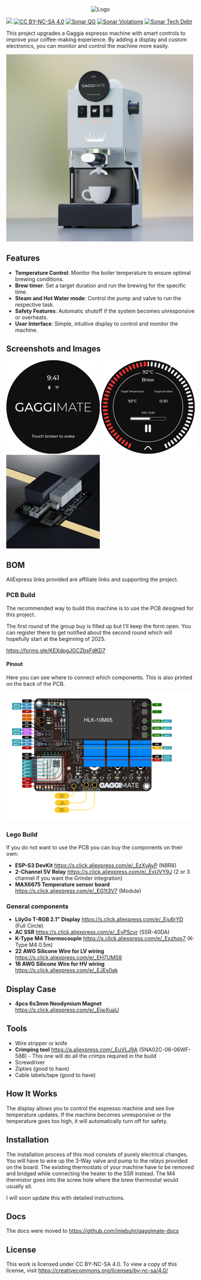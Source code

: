 <p align="center">
<img src="docs/assets/logo.png" alt="Logo" width="250px" />
<br />
  
[![](https://dcbadge.vercel.app/api/server/APw7rgPGPf)](https://discord.gg/APw7rgPGPf)
[![CC BY-NC-SA 4.0][cc-by-nc-sa-shield]][cc-by-nc-sa]
[![Sonar QG][sonar-shield]][sonar-url]
[![Sonar Violations][sonar-violations]][sonar-url]
[![Sonar Tech Debt][sonar-tech-debt]][sonar-url]


</p>


This project upgrades a Gaggia espresso machine with smart controls to improve your coffee-making experience. By adding a display and custom electronics, you can monitor and control the machine more easily.

<img src="docs/assets/gaggimate-render.png" alt="Gaggia Classic Installation" width="500" />

## Features

- **Temperature Control**: Monitor the boiler temperature to ensure optimal brewing conditions.
- **Brew timer**: Set a target duration and run the brewing for the specific time.
- **Steam and Hot Water mode**: Control the pump and valve to run the respective task.
- **Safety Features**: Automatic shutoff if the system becomes unresponsive or overheats.
- **User Interface**: Simple, intuitive display to control and monitor the machine.

## Screenshots and Images

<img src="docs/assets/standby-screen.png" alt="Standby Screen" width="250px" />
<img src="docs/assets/brew-screen.png" alt="Brew Screen" width="250px" />
<img src="docs/assets/pcb_render.jpg" alt="PCB Render" width="250px" />

## BOM

AliExpress links provided are affiliate links and supporting the project.

### PCB Build

The recommended way to build this machine is to use the PCB designed for this project.

The first round of the group buy is filled up but I'll keep the form open. You can register there to get notified about the second round which will hopefully start at the beginning of 2025.

https://forms.gle/KEXdpgJGCZbsFdKD7

#### Pinout

Here you can see where to connect which components. This is also printed on the back of the PCB.

<img src="docs/assets/pinout.png" alt="PCB Pinout" width="500px" />

### Lego Build

If you do not want to use the PCB you can buy the components on their own:

- **ESP-S3 DevKit** https://s.click.aliexpress.com/e/_EzXyAvP (N8R8)
- **2-Channel 5V Relay** https://s.click.aliexpress.com/e/_ExUVY9J (2 or 3 channel if you want the Grinder integration)
- **MAX6675 Temperature sensor board** https://s.click.aliexpress.com/e/_EG1t3V7 (Module)

### General components

- **LilyGo T-RGB 2.1" Display** https://s.click.aliexpress.com/e/_Eju6rYD (Full Circle)
- **AC SSR** https://s.click.aliexpress.com/e/_EvPScvr (SSR-40DA)
- **K-Type M4 Thermocouple** https://s.click.aliexpress.com/e/_Exzhqx7 (K-Type M4 0.5m)
- **22 AWG Silicone Wire for LV wiring** https://s.click.aliexpress.com/e/_EH7UMS8
- **18 AWG Silicone Wire for HV wiring** https://s.click.aliexpress.com/e/_EJEs0ak

## Display Case
- **4pcs 6x3mm Neodymium Magnet** https://s.click.aliexpress.com/e/_EjwXuaU

## Tools
- Wire stripper or knife
- **Crimping tool** https://a.aliexpress.com/_EuVLJ9A (SNA02C-06-06WF-58B) - This one will do all the crimps required in the build
- Screwdriver 
- Zipties (good to have)
- Cable labels/tape (good to have)

## How It Works

The display allows you to control the espresso machine and see live temperature updates. If the machine becomes unresponsive or the temperature goes too high, it will automatically turn off for safety.

## Installation

The installation process of this mod consists of purely electrical changes. You will have to wire up the 3-Way valve and pump to the relays provided on the board.
The existing thermostats of your machine have to be removed and bridged while connecting the heater to the SSR instead. The M4 thermistor goes into the screw hole where the brew
thermostat would usually sit.

I will soon update this with detailed instructions.

## Docs

The docs were moved to https://github.com/jniebuhr/gaggimate-docs

## License

This work is licensed under CC BY-NC-SA 4.0. To view a copy of this license, visit https://creativecommons.org/licenses/by-nc-sa/4.0/

[sonar-violations]: https://img.shields.io/sonar/blocker_violations/jniebuhr_gaggimate?server=https%3A%2F%2Fsonarcloud.io&style=for-the-badge
[sonar-shield]: https://img.shields.io/sonar/quality_gate/jniebuhr_gaggimate?server=https%3A%2F%2Fsonarcloud.io&style=for-the-badge
[sonar-tech-debt]: https://img.shields.io/sonar/tech_debt/jniebuhr_gaggimate?server=https%3A%2F%2Fsonarcloud.io&style=for-the-badge
[sonar-url]: https://sonarcloud.io/project/overview?id=jniebuhr_gaggimate
[cc-by-nc-sa]: http://creativecommons.org/licenses/by-nc-sa/4.0/
[cc-by-nc-sa-image]: https://licensebuttons.net/l/by-nc-sa/4.0/88x31.png
[cc-by-nc-sa-shield]: https://img.shields.io/badge/License-CC%20BY--NC--SA%204.0-lightgrey.svg?style=for-the-badge
